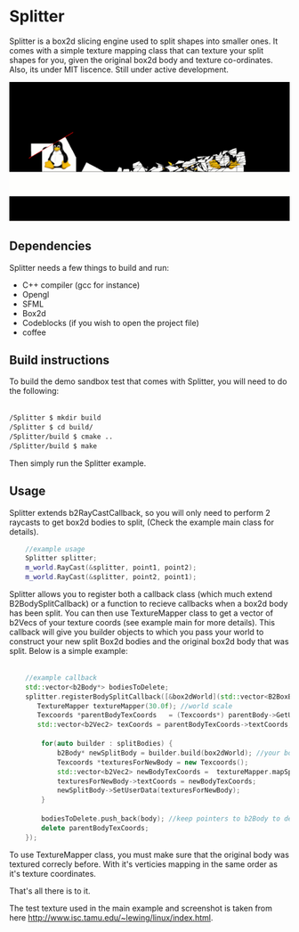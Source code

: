 Splitter
========

Splitter is a box2d slicing engine used to split shapes into smaller ones. It comes with a simple texture mapping class that can texture your split shapes for you, given the original box2d body and texture co-ordinates. Also, its under MIT liscence. Still under active development.


![ScreenShot](https://raw.githubusercontent.com/SundeepK/Splitter/master/images/splitter_test_image.png)

## Dependencies
Splitter needs a few things to build and run:
- C++ compiler (gcc for instance)
- Opengl
- SFML
- Box2d
- Codeblocks (if you wish to open the project file)
- coffee

## Build instructions
To build the demo sandbox test that comes with Splitter, you will need to do the following:

```bash

/Splitter $ mkdir build
/Splitter $ cd build/
/Splitter/build $ cmake ..
/Splitter/build $ make
```
Then simply run the Splitter example.

## Usage
Splitter extends b2RayCastCallback, so you will only need to perform 2 raycasts to get box2d bodies to split, (Check the example main class for details).

```CPP
    //example usage
    Splitter splitter;
    m_world.RayCast(&splitter, point1, point2);
    m_world.RayCast(&splitter, point2, point1);

```

Splitter allows you to register both a callback class (which much extend B2BodySplitCallback) or a function to recieve callbacks when a box2d body has been split. You can then use TextureMapper class to get a vector of b2Vecs of your texture coords (see example main for more details). This callback will give you builder objects to which you pass your world to construct your new split Box2d bodies and the original box2d body that was split. Below is a simple example:

```CPP

    //example callback
    std::vector<b2Body*> bodiesToDelete;
    splitter.registerBodySplitCallback([&box2dWorld](std::vector<B2BoxBuilder> splitBodies, b2Body* parentBody) -> void {
       TextureMapper textureMapper(30.0f); //world scale
       Texcoords *parentBodyTexCoords   = (Texcoords*) parentBody->GetUserData();
       std::vector<b2Vec2> texCoords = parentBodyTexCoords->textCoords;
       
        for(auto builder : splitBodies) {
            b2Body* newSplitBody = builder.build(box2dWorld); //your box2d world
            Texcoords *texturesForNewBody = new Texcoords();
            std::vector<b2Vec2> newBodyTexCoords =  textureMapper.mapSplitBody(newSplitBody, parentBody, texCoords);
            texturesForNewBody->textCoords = newBodyTexCoords;
            newSplitBody->SetUserData(texturesForNewBody);
        }

        bodiesToDelete.push_back(body); //keep pointers to b2Body to delete at a safe time
        delete parentBodyTexCoords; 
    });

```

To use TextureMapper class, you must make sure that the original body was textured correcly before. With it's verticies mapping in the same order as it's texture coordinates.

That's all there is to it.

The test texture used in the main example and screenshot is taken from here http://www.isc.tamu.edu/~lewing/linux/index.html. 




